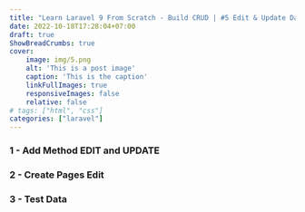 ```yaml
---
title: "Learn Laravel 9 From Scratch - Build CRUD | #5 Edit & Update Data To Database"
date: 2022-10-18T17:28:04+07:00
draft: true
ShowBreadCrumbs: true
cover:
    image: img/5.png
    alt: 'This is a post image'
    caption: 'This is the caption'
    linkFullImages: true
    responsiveImages: false
    relative: false
# tags: ["html", "css"]
categories: ["laravel"]
---
```

### 1 - Add Method EDIT and UPDATE
### 2 - Create Pages Edit
### 3 - Test Data